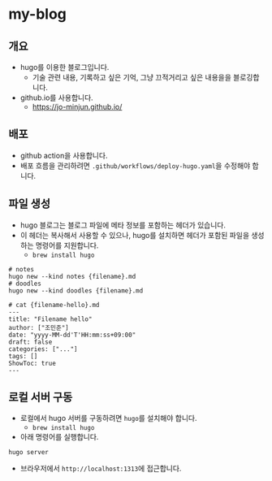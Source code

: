 # my-blog

## 개요

- hugo를 이용한 블로그입니다.
  - 기술 관련 내용, 기록하고 싶은 기억, 그냥 끄적거리고 싶은 내용을을 블로깅합니다.
- github.io를 사용합니다.
  - https://jo-minjun.github.io/

## 배포

- github action을 사용합니다.
- 배포 흐름을 관리하려면 `.github/workflows/deploy-hugo.yaml`을 수정해야 합니다.

## 파일 생성

- hugo 블로그는 블로그 파일에 메타 정보를 포함하는 헤더가 있습니다.
- 이 헤더는 복사해서 사용할 수 있으나, hugo를 설치하면 헤더가 포함된 파일을 생성하는 명령어를 지원합니다.
  - `brew install hugo`

```shell
# notes
hugo new --kind notes {filename}.md
# doodles
hugo new --kind doodles {filename}.md

# cat {filename-hello}.md
---
title: "Filename hello"
author: ["조민준"]
date: "yyyy-MM-dd'T'HH:mm:ss+09:00"
draft: false
categories: ["..."]
tags: []
ShowToc: true
---
```

## 로컬 서버 구동

- 로컬에서 hugo 서버를 구동하려면 `hugo`를 설치해야 합니다.
  - `brew install hugo`
- 아래 명령어를 실행합니다.

```shell
hugo server
```

- 브라우저에서 `http://localhost:1313`에 접근합니다.
